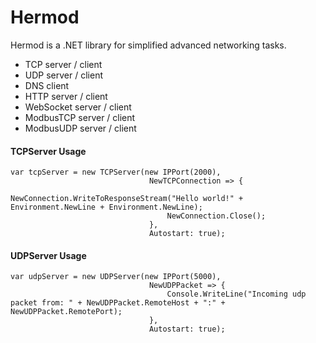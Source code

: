 # Hermod

Hermod is a .NET library for simplified advanced networking tasks.

- TCP server / client
- UDP server / client
- DNS client
- HTTP server / client
- WebSocket server / client
- ModbusTCP server / client
- ModbusUDP server / client


#### TCPServer Usage

    var tcpServer = new TCPServer(new IPPort(2000),
                                   NewTCPConnection => {
                                       NewConnection.WriteToResponseStream("Hello world!" + Environment.NewLine + Environment.NewLine);
                                       NewConnection.Close();
                                   },
                                   Autostart: true);



#### UDPServer Usage

    var udpServer = new UDPServer(new IPPort(5000),
                                   NewUDPPacket => {
                                       Console.WriteLine("Incoming udp packet from: " + NewUDPPacket.RemoteHost + ":" + NewUDPPacket.RemotePort);
                                   },
                                   Autostart: true);

